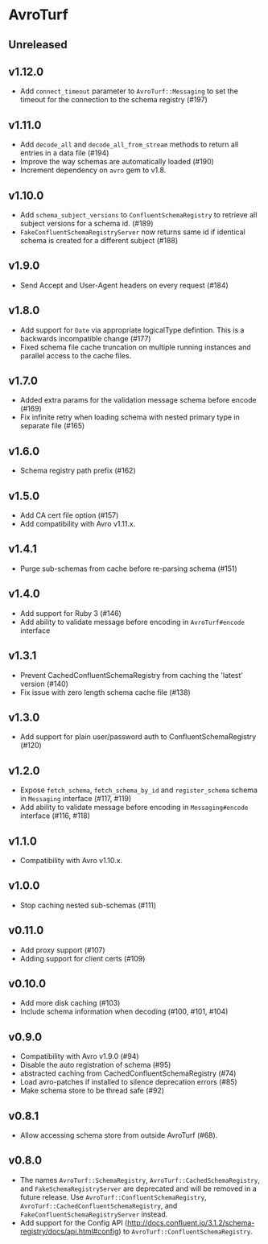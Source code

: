 # AvroTurf

## Unreleased

## v1.12.0

- Add `connect_timeout` parameter to `AvroTurf::Messaging` to set the timeout for the connection to the schema registry (#197)

## v1.11.0

- Add `decode_all` and `decode_all_from_stream` methods to return all entries in a data file (#194)
- Improve the way schemas are automatically loaded (#190)
- Increment dependency on `avro` gem to v1.8.

## v1.10.0

- Add `schema_subject_versions` to `ConfluentSchemaRegistry` to retrieve all subject versions for a schema id. (#189)
- `FakeConfluentSchemaRegistryServer` now returns same id if identical schema is created for a different subject (#188)

## v1.9.0

- Send Accept and User-Agent headers on every request (#184)

## v1.8.0

- Add support for `Date` via appropriate logicalType defintion.  This is a backwards incompatible change  (#177)
- Fixed schema file cache truncation on multiple running instances and parallel access to the cache files.

## v1.7.0

- Added extra params for the validation message schema before encode (#169)
- Fix infinite retry when loading schema with nested primary type in separate file (#165)

## v1.6.0

- Schema registry path prefix (#162)

## v1.5.0

- Add CA cert file option (#157)
- Add compatibility with Avro v1.11.x.

## v1.4.1

- Purge sub-schemas from cache before re-parsing schema (#151)

## v1.4.0

- Add support for Ruby 3 (#146)
- Add ability to validate message before encoding in `AvroTurf#encode` interface

## v1.3.1

- Prevent CachedConfluentSchemaRegistry from caching the 'latest' version (#140)
- Fix issue with zero length schema cache file (#138)

## v1.3.0

- Add support for plain user/password auth to ConfluentSchemaRegistry (#120)

## v1.2.0

- Expose `fetch_schema`, `fetch_schema_by_id` and `register_schema` schema in `Messaging` interface (#117, #119)
- Add ability to validate message before encoding in `Messaging#encode` interface (#116, #118)

## v1.1.0

- Compatibility with Avro v1.10.x.

## v1.0.0

- Stop caching nested sub-schemas (#111)

## v0.11.0

- Add proxy support (#107)
- Adding support for client certs (#109)

## v0.10.0

- Add more disk caching (#103)
- Include schema information when decoding (#100, #101, #104)

## v0.9.0

- Compatibility with Avro v1.9.0 (#94)
- Disable the auto registration of schema (#95)
- abstracted caching from CachedConfluentSchemaRegistry (#74)
- Load avro-patches if installed to silence deprecation errors (#85)
- Make schema store to be thread safe (#92)

## v0.8.1

- Allow accessing schema store from outside AvroTurf (#68).

## v0.8.0

- The names `AvroTurf::SchemaRegistry`, `AvroTurf::CachedSchemaRegistry`, and
  `FakeSchemaRegistryServer` are deprecated and will be removed in a future release.
  Use `AvroTurf::ConfluentSchemaRegistry`, `AvroTurf::CachedConfluentSchemaRegistry`,
  and `FakeConfluentSchemaRegistryServer` instead.
- Add support for the Config API (http://docs.confluent.io/3.1.2/schema-registry/docs/api.html#config)
  to `AvroTurf::ConfluentSchemaRegistry`.
